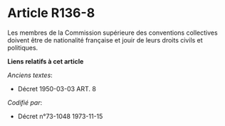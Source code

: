 # Article R136-8

Les membres de la Commission supérieure des conventions collectives doivent être de nationalité française et jouir de leurs
droits civils et politiques.

**Liens relatifs à cet article**

_Anciens textes_:

  - Décret  1950-03-03 ART. 8

_Codifié par_:

  - Décret n°73-1048 1973-11-15
